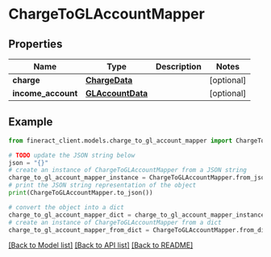 # ChargeToGLAccountMapper


## Properties

Name | Type | Description | Notes
------------ | ------------- | ------------- | -------------
**charge** | [**ChargeData**](ChargeData.md) |  | [optional] 
**income_account** | [**GLAccountData**](GLAccountData.md) |  | [optional] 

## Example

```python
from fineract_client.models.charge_to_gl_account_mapper import ChargeToGLAccountMapper

# TODO update the JSON string below
json = "{}"
# create an instance of ChargeToGLAccountMapper from a JSON string
charge_to_gl_account_mapper_instance = ChargeToGLAccountMapper.from_json(json)
# print the JSON string representation of the object
print(ChargeToGLAccountMapper.to_json())

# convert the object into a dict
charge_to_gl_account_mapper_dict = charge_to_gl_account_mapper_instance.to_dict()
# create an instance of ChargeToGLAccountMapper from a dict
charge_to_gl_account_mapper_from_dict = ChargeToGLAccountMapper.from_dict(charge_to_gl_account_mapper_dict)
```
[[Back to Model list]](../README.md#documentation-for-models) [[Back to API list]](../README.md#documentation-for-api-endpoints) [[Back to README]](../README.md)


